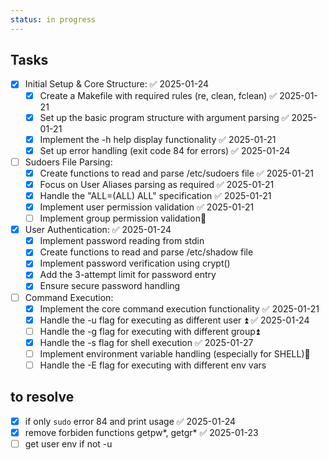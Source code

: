 ```yaml
---
status: in progress
---
```


## Tasks
- [x] Initial Setup & Core Structure: ✅ 2025-01-24
    - [x] Create a Makefile with required rules (re, clean, fclean) ✅ 2025-01-21
    - [x] Set up the basic program structure with argument parsing ✅ 2025-01-21
    - [x] Implement the -h help display functionality ✅ 2025-01-21
    - [x] Set up error handling (exit code 84 for errors) ✅ 2025-01-24
- [ ] Sudoers File Parsing:
    - [x] Create functions to read and parse /etc/sudoers file ✅ 2025-01-21
    - [x] Focus on User Aliases parsing as required ✅ 2025-01-21
    - [x] Handle the "ALL=(ALL) ALL" specification ✅ 2025-01-21
    - [x] Implement user permission validation ✅ 2025-01-21
    - [ ] Implement group permission validation🔼 
- [x] User Authentication: ✅ 2025-01-24
    - [x] Implement password reading from stdin
    - [x] Create functions to read and parse /etc/shadow file
    - [x] Implement password verification using crypt()
    - [x] Add the 3-attempt limit for password entry
    - [x] Ensure secure password handling
- [ ] Command Execution:
    - [x] Implement the core command execution functionality ✅ 2025-01-21
    - [x] Handle the -u flag for executing as different user ⏫ ✅ 2025-01-24
    - [ ] Handle the -g flag for executing with different group⏫ 
    - [x] Handle the -s flag for shell execution ✅ 2025-01-27
    - [ ] Implement environment variable handling (especially for SHELL)🔼 
    - [ ] Handle the -E flag for executing with different env vars

## to resolve
- [x] if only ```sudo``` error 84 and print usage ✅ 2025-01-24
- [x] remove forbiden functions getpw*, getgr* ✅ 2025-01-23
- [ ] get user env if not -u
